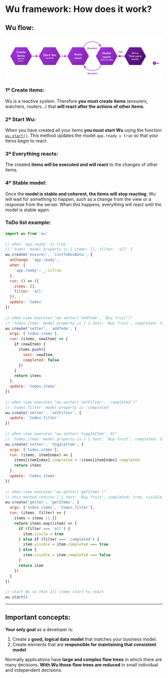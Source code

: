 # Wu framework: How does it work?

## Wu flow:

![Wu items flow](./wu-framework-items-flow.svg)

### 1º Create items:

Wu is a reactive system. Therefore **you must create items** (ensurers, watchers, routers...) that **will react after the actions of other items**.

### 2º Start Wu:

When you have created all your items **you must start Wu** using the function [`wu.start()`](./documentation-public-methods.md#wustart).
This method updates the model `app.ready = true` so that your items begin to react.

### 3º Everything reacts:

The created **items will be executed and will react** to the changes of other items.

### 4º Stable model:

Once the **model is stable and coherent, the items will stop reacting**. Wu will wait for something to happen, such as a change from the view or a response from the server. When this happens, everything will react until the model is stable again.

### ToDo list example:

```javascript
import wu from 'wu'

// when 'app.ready' is true
// 'todos' model property is { items: [], filter: 'all' }
wu.create('ensurer', 'initToDosData', {
  onChange: 'app.ready',
  when: {
    'app.ready': _.isTrue
  },
  run: () => ({
    items: [],
    filter: 'all'
  }),
  update: 'todos'
})

// when view executes "wu.setter('addTodo', 'Buy fruit')"
// 'todos.items' model property is [ { text: 'Buy fruit', completed: false } ]
wu.create('setter', 'addTodo', {
  args: ['todos.items'],
  run: (items, newItem) => {
    if (newItem) {
      items.push({
        text: newItem,
        completed: false
      })
    }
    return items
  },
  update: 'todos.items'
})

// when view executes "wu.setter('setFilter', 'completed')"
// 'todos.filter' model property is 'completed'
wu.create('setter', 'setFilter', {
  update: 'todos.filter'
})

// when view executes "wu.setter('toggleItem', 0)"
// 'todos.items' model property is [ { text: 'Buy fruit', completed: true } ]
wu.create('setter', 'toggleItem', {
  args: ['todos.items'],
  run: (items, itemIndex) => {
    items[itemIndex].completed = !items[itemIndex].completed
    return items
  },
  update: 'todos.items'
})

// when view executes "wu.getter('getItems')"
// this method returns [ { text: 'Buy fruit', completed: true, visible: true } ]
wu.create('getter', 'getItems', {
  args: ['todos.items', 'todos.filter'],
  run: (items, filter) => {
    items = items || []
    return items.map((item) => {
      if (filter === 'all') {
        item.visile = true
      } else if (filter === 'completed') {
        item.visible = item.completed === true
      } else {
        item.visible = item.completed === false
      }
      return item
    })
  }
})

// start Wu so that all items start to react
wu.start()
```
___
## Important concepts:

**Your only goal** as a developer is:

1. Create a **good, logical data model** that matches your business model.
2. Create elements that are **responsible for maintaining that consistent model**.

Normally applications have **large and complex flow trees** in which there are many decisions.
**With Wu those flow trees are reduced** in small individual and independent decisions.
